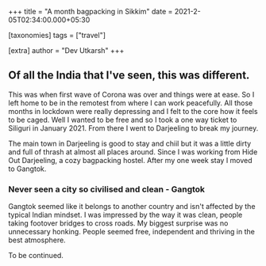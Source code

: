 
+++
title = "A month bagpacking in Sikkim"
date = 2021-2-05T02:34:00.000+05:30

[taxonomies]
tags = ["travel"]

[extra]
author = "Dev Utkarsh"
+++

## Of all the India that I've seen, this was different.

This was when first wave of Corona was over and things were at ease. So I left home to be in the remotest from where I can work peacefully. All those months in lockdown were really depressing and I felt to the core how it feels to be caged. Well I wanted to be free and so I took a one way ticket to Siliguri in January 2021. From there I went to Darjeeling to break my journey. 

The main town in Darjeeling is good to stay and chiil but it was a little dirty and full of thrash at almost all places around. Since I was working from Hide Out Darjeeling, a cozy bagpacking hostel. After my one week stay I moved to Gangtok.

### Never seen a city so civilised and clean - Gangtok
Gangtok seemed like it belongs to another country and isn't affected by the typical Indian mindset.  I was impressed by the way it was clean, people taking footover bridges to cross roads. My biggest surprise was no unnecessary honking. People seemed free, independent and thriving in the best atmosphere.

To be continued.